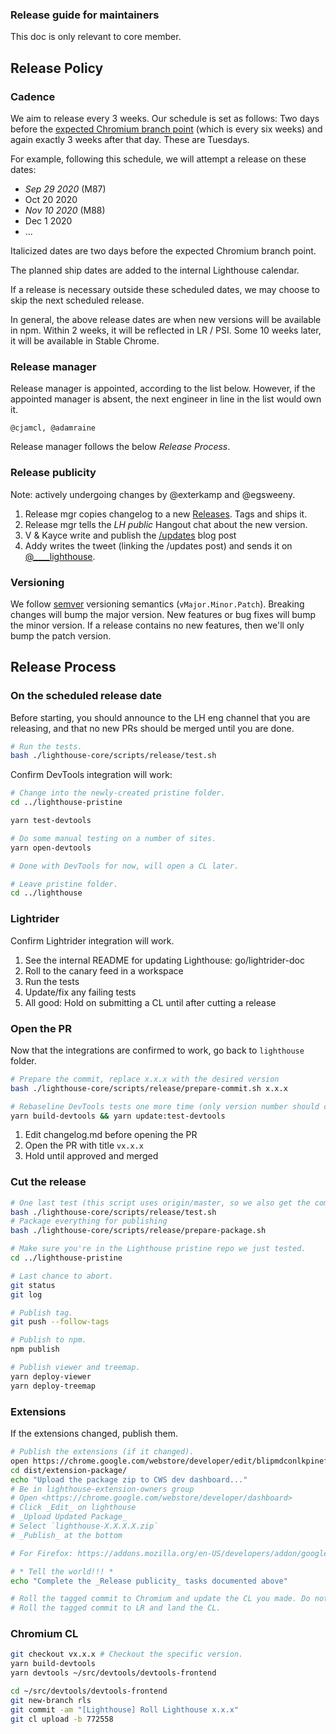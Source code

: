 ### Release guide for maintainers

This doc is only relevant to core member.

## Release Policy

### Cadence

We aim to release every 3 weeks. Our schedule is set as follows: Two days before the [expected Chromium branch point](https://www.chromium.org/developers/calendar) (which is every six weeks) and again exactly 3 weeks after that day. These are Tuesdays.

For example, following this schedule, we will attempt a release on these dates:

* _Sep 29 2020_ (M87)
* Oct 20 2020
* _Nov 10 2020_ (M88)
* Dec 1 2020
* ...

Italicized dates are two days before the expected Chromium branch point.

The planned ship dates are added to the internal Lighthouse calendar.

If a release is necessary outside these scheduled dates, we may choose to skip the next scheduled release.

In general, the above release dates are when new versions will be available in npm. Within 2 weeks, it will be reflected in LR / PSI. Some 10 weeks later, it will be available in Stable Chrome.

### Release manager

Release manager is appointed, according to the list below. However, if the appointed manager is absent, the next engineer in line in the list would own it.

    @cjamcl, @adamraine

Release manager follows the below _Release Process_.

### Release publicity

Note: actively undergoing changes by @exterkamp and @egsweeny.

1. Release mgr copies changelog to a new [Releases](https://github.com/GoogleChrome/lighthouse/releases). Tags and ships it.
1. Release mgr tells the _LH public_ Hangout chat about the new version.
1. V & Kayce write and publish the [/updates](https://developers.google.com/web/updates/) blog post
1. Addy writes the tweet (linking the /updates post) and sends it on [@____lighthouse](https://twitter.com/____lighthouse).

### Versioning

We follow [semver](https://semver.org/) versioning semantics (`vMajor.Minor.Patch`). Breaking changes will bump the major version. New features or bug fixes will bump the minor version. If a release contains no new features, then we'll only bump the patch version.

## Release Process

### On the scheduled release date

Before starting, you should announce to the LH eng channel that you are releasing,
and that no new PRs should be merged until you are done.

```sh
# Run the tests.
bash ./lighthouse-core/scripts/release/test.sh
```

Confirm DevTools integration will work:
```sh
# Change into the newly-created pristine folder.
cd ../lighthouse-pristine

yarn test-devtools

# Do some manual testing on a number of sites.
yarn open-devtools

# Done with DevTools for now, will open a CL later.

# Leave pristine folder.
cd ../lighthouse
```

### Lightrider

Confirm Lightrider integration will work.

1. See the internal README for updating Lighthouse: go/lightrider-doc
1. Roll to the canary feed in a workspace
1. Run the tests
1. Update/fix any failing tests
1. All good: Hold on submitting a CL until after cutting a release

### Open the PR

Now that the integrations are confirmed to work, go back to `lighthouse` folder.

```sh
# Prepare the commit, replace x.x.x with the desired version
bash ./lighthouse-core/scripts/release/prepare-commit.sh x.x.x

# Rebaseline DevTools tests one more time (only version number should change).
yarn build-devtools && yarn update:test-devtools
```

1. Edit changelog.md before opening the PR
1. Open the PR with title `vx.x.x`
1. Hold until approved and merged

### Cut the release

```sh
# One last test (this script uses origin/master, so we also get the commit with the new changelog - that commit should be HEAD).
bash ./lighthouse-core/scripts/release/test.sh
# Package everything for publishing
bash ./lighthouse-core/scripts/release/prepare-package.sh

# Make sure you're in the Lighthouse pristine repo we just tested.
cd ../lighthouse-pristine

# Last chance to abort.
git status
git log

# Publish tag.
git push --follow-tags

# Publish to npm.
npm publish

# Publish viewer and treemap.
yarn deploy-viewer
yarn deploy-treemap
```

### Extensions

If the extensions changed, publish them.

```sh
# Publish the extensions (if it changed).
open https://chrome.google.com/webstore/developer/edit/blipmdconlkpinefehnmjammfjpmpbjk
cd dist/extension-package/
echo "Upload the package zip to CWS dev dashboard..."
# Be in lighthouse-extension-owners group
# Open <https://chrome.google.com/webstore/developer/dashboard>
# Click _Edit_ on lighthouse
# _Upload Updated Package_
# Select `lighthouse-X.X.X.X.zip`
# _Publish_ at the bottom

# For Firefox: https://addons.mozilla.org/en-US/developers/addon/google-lighthouse/versions/submit/

# * Tell the world!!! *
echo "Complete the _Release publicity_ tasks documented above"

# Roll the tagged commit to Chromium and update the CL you made. Do not land, see next section.
# Roll the tagged commit to LR and land the CL.
```

### Chromium CL

```sh
git checkout vx.x.x # Checkout the specific version.
yarn build-devtools
yarn devtools ~/src/devtools/devtools-frontend

cd ~/src/devtools/devtools-frontend
git new-branch rls
git commit -am "[Lighthouse] Roll Lighthouse x.x.x"
git cl upload -b 772558
```
